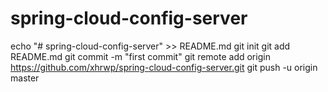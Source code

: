 # spring-cloud-config-server
echo "# spring-cloud-config-server" >> README.md
git init
git add README.md
git commit -m "first commit"
git remote add origin https://github.com/xhrwp/spring-cloud-config-server.git
git push -u origin master
